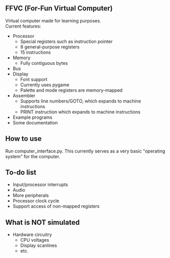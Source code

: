 FFVC (For-Fun Virtual Computer)
-
Virtual computer made for learning purposes.<br>
Current features:<br>
* Processor
  * Special registers such as instruction pointer
  * 8 general-purpose registers
  * 15 instructions
* Memory
  * Fully contiguous bytes
* Bus
* Display
  * Font support
  * Currently uses pygame
  * Palette and mode registers are memory-mapped
* Assembler
  * Supports line numbers/GOTO, which expands to machine instructions
  * PRINT instruction which expands to machine instructions
* Example programs
* Some documentation

How to use
-
Run computer_interface.py. This currently serves as a very basic
"operating system" for the computer.

To-do list
-
* Input/processor interrupts
* Audio
* More peripherals
* Processor clock cycle
* Support access of non-mapped registers

What is NOT simulated
-
* Hardware circuitry
  * CPU voltages
  * Display scanlines
  * etc.